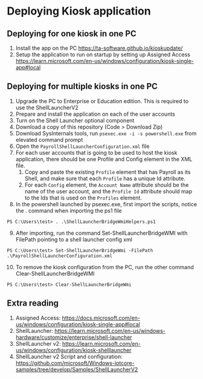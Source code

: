 # Deploying Kiosk application

## Deploying for one kiosk in one PC
1. Install the app on the PC https://ta-software.github.io/kioskupdate/
2. Setup the application to run on startup by setting up Assigned Access https://learn.microsoft.com/en-us/windows/configuration/kiosk-single-app#local

## Deploying for multiple kiosks in one PC
1. Upgrade the PC to Enterprise or Education edition. This is required to use the ShellLauncherV2
2. Prepare and install the application on each of the user accounts
3. Turn on the Shell Launcher optional component
4. Download a copy of this repository (Code > Download Zip)
5. Download SysInternals tools, run `psexec.exe -i -s powershell.exe` from elevated command prompt
6. Open the `PayrollShellLauncherConfiguration.xml` file
7. For each user accounts that is going to be used to host the kiosk application, there should be one Profile and Config element in the XML file.
    1. Copy and paste the existing `Profile` element that has Payroll as its Shell, and make sure that each `Profile` has a unique Id attribute.
    2. For each  `Config` element, the `Account Name` attribute should be the name of the user account, and the `Profile Id` attribute should map to the Ids that is used on the `Profiles` element.
8. In the powershell launched by psexec.exe, first import the scripts, notice the . command when importing the ps1 file
```
PS C:\Users\test> . .\ShellLauncherBridgeWmiHelpers.ps1
```
9. After importing, run the command Set-ShellLauncherBridgeWMI with FilePath pointing to a shell launcher config xml
```
PS C:\Users\test> Set-ShellLauncherBridgeWmi -FilePath .\PayrollShellLauncherConfiguration.xml
```
10. To remove the kiosk configuration from the PC, run the other command Clear-ShellLauncherBridgeWMI

```
PS C:\Users\test> Clear-ShellLauncherBridgeWmi
```

## Extra reading
1. Assigned Access: https://docs.microsoft.com/en-us/windows/configuration/kiosk-single-app#local
2. ShellLauncher: https://learn.microsoft.com/en-us/windows-hardware/customize/enterprise/shell-launcher
3. ShellLauncher v2: https://learn.microsoft.com/en-us/windows/configuration/kiosk-shelllauncher
4. ShellLauncher v2 Script and configuration: https://github.com/microsoft/Windows-iotcore-samples/tree/develop/Samples/ShellLauncherV2
